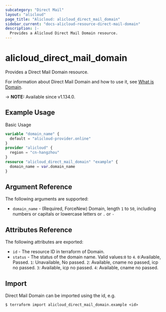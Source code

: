 ```yaml
---
subcategory: "Direct Mail"
layout: "alicloud"
page_title: "Alicloud: alicloud_direct_mail_domain"
sidebar_current: "docs-alicloud-resource-direct-mail-domain"
description: |-
  Provides a Alicloud Direct Mail Domain resource.
---
```


# alicloud_direct_mail_domain

Provides a Direct Mail Domain resource.

For information about Direct Mail Domain and how to use it, see [What is Domain](https://www.alibabacloud.com/help/en/doc-detail/29414.htm).

-> **NOTE:** Available since v1.134.0.

## Example Usage

Basic Usage

```terraform
variable "domain_name" {
  default = "alicloud-provider.online"
}
provider "alicloud" {
  region = "cn-hangzhou"
}
resource "alicloud_direct_mail_domain" "example" {
  domain_name = var.domain_name
}
```

## Argument Reference

The following arguments are supported:

* `domain_name` - (Required, ForceNew) Domain, length `1` to `50`, including numbers or capitals or lowercase letters or `.` or `-`

## Attributes Reference

The following attributes are exported:

* `id` - The resource ID in terraform of Domain.
* `status` - The status of the domain name. Valid values:`0` to `4`. `0`:Available, Passed. `1`: Unavailable, No passed. `2`: Available, cname no passed, icp no passed. `3`: Available, icp no passed. `4`: Available, cname no passed.

## Import

Direct Mail Domain can be imported using the id, e.g.

```shell
$ terraform import alicloud_direct_mail_domain.example <id>
```
